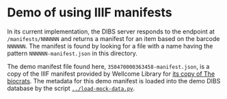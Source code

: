 Demo of using IIIF manifests
============================

In its current implementation, the DIBS server responds to the endpoint at `/manifests/NNNNNN` and returns a manifest for an item based on the barcode `NNNNNN`. The manifest is found by looking for a file with a name having the pattern `NNNNNN-manifest.json` in this directory.

The demo manifest file found here, `350470000363458-manifest.json`, is a copy of the IIIF manifest provided by Wellcome Library for [its copy of The biocrats](https://wellcomelibrary.org/item/b18035978#?c=0&m=0&s=0&cv=0&z=-1.099%2C-0.0809%2C3.1979%2C1.6181).  The metadata for this demo manifest is loaded into the demo DIBS database by the script [`../load-mock-data.py`](../load-mock-data.py).

